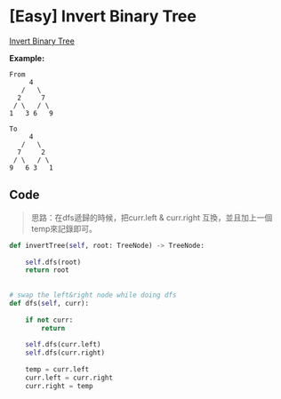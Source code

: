 # \[Easy\] Invert Binary Tree

[Invert Binary Tree](https://leetcode.com/problems/invert-binary-tree/)

**Example:**

```text
From
     4
   /   \
  2     7
 / \   / \
1   3 6   9
```

```text
To
     4
   /   \
  7     2
 / \   / \
9   6 3   1
```

## Code

> 思路：在dfs遞歸的時候，把curr.left & curr.right 互換，並且加上一個temp來記錄即可。

```python
def invertTree(self, root: TreeNode) -> TreeNode:
    
    self.dfs(root)
    return root
    
    
# swap the left&right node while doing dfs    
def dfs(self, curr):
    
    if not curr:
        return 
    
    self.dfs(curr.left)
    self.dfs(curr.right)
    
    temp = curr.left
    curr.left = curr.right
    curr.right = temp


```

